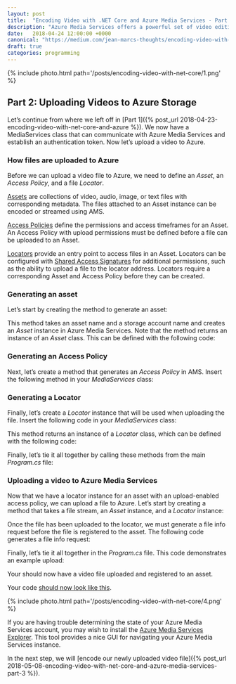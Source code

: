 ```yaml
---
layout: post
title:  "Encoding Video with .NET Core and Azure Media Services - Part 2"
description: "Azure Media Services offers a powerful set of video editing and delivery tools, but there is no official library for .NET Core. In this tutorial, I demonstrate how to build a basic REST client to upload and encode video with Azure"
date:   2018-04-24 12:00:00 +0000
canonical: "https://medium.com/jean-marcs-thoughts/encoding-video-with-net-core-and-azure-media-services-part-2-b19e6de42b60"
draft: true
categories: programming
---
```


{% include photo.html path='/posts/encoding-video-with-net-core/1.png' %}

## Part 2: Uploading Videos to Azure Storage

Let’s continue from where we left off in [Part 1]({% post_url 2018-04-23-encoding-video-with-net-core-and-azure %}). We now have a MediaServices class that can communicate with Azure Media Services and establish an authentication token. Now let’s upload a video to Azure.

### How files are uploaded to Azure

Before we can upload a video file to Azure, we need to define an *Asset*, an *Access Policy*, and a file *Locator*.

[Assets](https://docs.microsoft.com/en-us/rest/api/media/operations/asset) are collections of video, audio, image, or text files with corresponding metadata. The files attached to an Asset instance can be encoded or streamed using AMS.

[Access Policies](https://docs.microsoft.com/en-us/rest/api/media/operations/accesspolicy) define the permissions and access timeframes for an Asset. An Access Policy with upload permissions must be defined before a file can be uploaded to an Asset.

[Locators](https://docs.microsoft.com/en-us/rest/api/media/operations/locator) provide an entry point to access files in an Asset. Locators can be configured with [Shared Access Signatures](https://docs.microsoft.com/en-us/rest/api/storageservices/Delegating-Access-with-a-Shared-Access-Signature?redirectedfrom=MSDN) for additional permissions, such as the ability to upload a file to the locator address. Locators require a corresponding Asset and Access Policy before they can be created.

### Generating an asset

Let’s start by creating the method to generate an asset:

<script src="https://gist.github.com/jskopek/99d2b564e74d7a429d4e0213c5a6d900.js"></script>

This method takes an asset name and a storage account name and creates an *Asset* instance in Azure Media Services. Note that the method returns an instance of an *Asset* class. This can be defined with the following code:

<script src="https://gist.github.com/jskopek/68891100d22348452b466ff707713446.js"></script>

### Generating an Access Policy

Next, let’s create a method that generates an *Access Policy* in AMS. Insert the following method in your *MediaServices* class:

<script src="https://gist.github.com/jskopek/db2aeac10475f9e4aeb394fcfc193f4d.js"></script>

### Generating a Locator

Finally, let’s create a *Locator* instance that will be used when uploading the file. Insert the following code in your *MediaServices* class:

<script src="https://gist.github.com/jskopek/0ec39f7463ecc2ff94dc0858003e29c3.js"></script>

This method returns an instance of a *Locator* class, which can be defined with the following code:

<script src="https://gist.github.com/jskopek/6adf87d713e617ffd1fc7613c56ce5ce.js"></script>

Finally, let’s tie it all together by calling these methods from the main *Program.cs* file:

<script src="https://gist.github.com/jskopek/ca14982b8ff70e28193a1468db08941f.js"></script>

### Uploading a video to Azure Media Services

Now that we have a locator instance for an asset with an upload-enabled access policy, we can upload a file to Azure. Let’s start by creating a method that takes a file stream, an *Asset* instance, and a *Locator* instance:

<script src="https://gist.github.com/jskopek/4df895c07f8f262c773c9935a2c29f48.js"></script>

Once the file has been uploaded to the locator, we must generate a file info request before the file is registered to the asset. The following code generates a file info request:

<script src="https://gist.github.com/jskopek/d314e1af1f1a5006e9369654a0779c3b.js"></script>

Finally, let’s tie it all together in the *Program.cs* file. This code demonstrates an example upload:

<script src="https://gist.github.com/jskopek/1298d3d86a7947407bb1761dd63be037.js"></script>

Your should now have a video file uploaded and registered to an asset.

Your code [should now look like this](https://github.com/jskopek/AzureMediaServicesEncoderNetCore/tree/467fed0a3f35d7b159acd51f4994ad79e0dbba1e).

{% include photo.html path='/posts/encoding-video-with-net-core/4.png' %}

If you are having trouble determining the state of your Azure Media Services account, you may wish to install the [Azure Media Services Explorer](https://github.com/Azure/Azure-Media-Services-Explorer). This tool provides a nice GUI for navigating your Azure Media Services instance.

In the next step, we will [encode our newly uploaded video file]({% post_url 2018-05-08-encoding-video-with-net-core-and-azure-media-services-part-3 %}).
